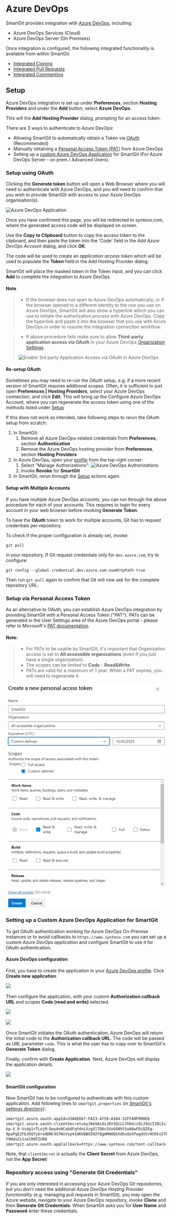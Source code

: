 # Azure DevOps

SmartGit provides integration with [Azure DevOps](https://learn.microsoft.com/en-us/azure/devops), including:
- Azure DevOps Services (Cloud)
- Azure DevOps Server (On Premises)

Once integration is configured, the following integrated functionality is available from within SmartGit:

- [Integrated Cloning](Integrated-Cloning.md)
- [Integrated Pull Requests](Integrated-PullRequests.md)
- [Integrated Commenting](Integrated-PullRequest-Comments.md)

## Setup

Azure DevOps integration is set up under **Preferences**, section **Hosting Providers** and under the **Add** button, select **Azure DevOps**.

This will the **Add Hosting Provider** dialog, prompting for an access token.

There are 3 ways to authenticate to Azure DevOps:
- Allowing SmartGit to automatically obtain a Token via [OAuth](#setup-using-oauth) (Recommended)
- Manually obtaining a [Personal Access Token (PAT)](#setup-via-personal-access-token) from Azure DevOps
- Setting up a [custom Azure DevOps Application](#setting-up-a-custom-azure-devops-application-for-smartgit) for SmartGit (For Azure DevOps Server - on prem / Advanced Users).

### Setup using OAuth

Clicking the **Generate token** button will open a Web Browser where you will need to authenticate with Azure DevOps, and you will need to confirm that you wish to provide SmartGit with access to your Azure DevOps organisation(s).

![Azure DevOps Application](../attachments/53215478/53215480.png)

Once you have confirmed this page, you will be redirected to *syntevo.com*, where the generated access code will be displayed on screen.

Use the **Copy to Clipboard** button to copy the access token to the clipboard, and then paste the token into the 'Code' field in the *Add Azure DevOps Account* dialog, and click **OK**.

The code will be used to create an *application access token* which will be used to populate the **Token** field in the Add Hosting Provider dialog.

SmartGit will place the masked token in the Token input, and you can click **Add** to complete the integration to Azure DevOps.

#### Note
> - If the browser does not open to Azure DevOps automatically, or if the browser opened to a different identity to the one you use on Azure DevOps, SmartGit will also show a hyperlink which you can use to initiate the authorization process with Azure DevOps.
> Copy the hyperlink and paste it into the browser that you use with Azure DevOps in order to resume the integration connection workflow.

> - If above procedure fails make sure to allow **Third-party application access via OAuth** in your Azure DevOps [Organization Settings](https://learn.microsoft.com/en-us/azure/devops/organizations/accounts/change-application-access-policies).
>
> ![Enable 3rd party Application Access via OAuth in Azure DevOps](../attachments/53215478/53215479.png)

#### Re-setup OAuth

Sometimes you may need to re-run the *OAuth* setup, e.g. if a more recent version of SmartGit requires additional scopes. 
Often, it is sufficient to just open **Preferences \| Hosting Providers**, select your Azure DevOps connection, and click **Edit**.
This will bring up the Configure Azure DevOps Account, where you can regenerate the access token using one of the methods listed under [Setup](#setup)

If this does not work as intended, take following steps to rerun the *OAuth* setup from scratch:

1. In SmartGit:
    1. Remove all Azure DevOps-related credentials from **Preferences**, section **Authentication**
    2. Remove the Azure DevOps hosting provider from **Preferences**, section **Hosting Providers**
2. In Azure DevOps, open your [profile](https://aex.dev.azure.com/me?mkt=en-US#) from the top-right corner:
    1. Select "Manage Authorizations":
       ![Azure DevOps Authorizations](../attachments/azure-app-revoke.png)
    2. Invoke **Revoke** for **SmartGit**
3. In SmartGit, rerun through the [Setup](#setup) actions again.

#### Setup with Multiple Accounts

If you have multiple Azure DevOps accounts, you can run through the above procedure for each of your accounts.
This requires to login for every account in your web browser before invoking **Generate Token**.

To have the **OAuth** token to work for multiple accounts, Git has to request credentials per-repository. 

To check if the proper configuration is already set, invoke:

```
git pull
```

in your repository. If Git request credentials only for `dev.azure.com`, try to configure:

```
git config --global credential.dev.azure.com.useHttpPath true
```

Then run `git pull` again to confirm that Git will now ask for the complete repository URL.

### Setup via Personal Access Token

As an alternative to OAuth, you can establish Azure DevOps integration by providing SmartGit with a Personal Access Token ("PAT").
PATs can be generated in the User Settings area of the Azure DevOps portal - please refer to Microsoft's [PAT documentation](https://learn.microsoft.com/en-us/azure/devops/organizations/accounts/use-personal-access-tokens-to-authenticate).

#### Note:
> - For PATs to be usable by SmartGit, it's important that Organization access is set to **All accessible organizations** (even if you just have a single organization).
> - The scopes can be limited to **Code** - **Read&Write**.
> - PATs are valid for a maximum of 1 year. When a PAT expires, you will need to regenerate it.

![Azure DevOps PAT Scopes](../images/Integrations-DevOps-PAT.png)

### Setting up a Custom Azure DevOps Application for SmartGit

To get OAuth authentication working for Azure DevOps On-Premise instances or to avoid callbacks to `https://www.syntevo.com` you can set up a custom *Azure DevOps application* and configure SmartGit to use it for OAuth authentication.

#### Azure DevOps configuration

First, you have to create the application in your [Azure DevOps profile](https://app.vsaex.visualstudio.com/me?mkt=en-US). Click **Create new application**.

![](../attachments/azure-app-overview.png)

Then configure the application, with your custom **Authorization callback URL** and scopes **Code (read and write)** selected.

![](../attachments/azure-app-create-1.png)

![](../attachments/azure-app-create-2.png)

Once SmartGit initiates the OAuth authentication, Azure DevOps will return the initial code to the **Authorization callback URL**. The code will be passed as URL parameter `code`. This is what the user has to copy over to SmartGit's **Generate Token** dialog.

Finally, confirm with **Create Application**. Next, Azure DevOps will display the application details.

![](../attachments/azure-app-details.png)

#### SmartGit configuration

Now SmartGit has to be configured to authenticate with this custom application. Add following lines to `smartgit.properties` (in [SmartGit's settings directory](../Installation/Installation-and-Files.md#default-path-of-smartgits-settings-directory)):

```
smartgit.azure.oauth.appId=33A0E667-FA23-4759-A184-32FFA0F090E6
smartgit.azure.oauth.clientSecret=eyJ0eXAiOiJKV1QiLCJhbGciOiJSUzI1NiIsIng1dCI6Im9PdmN6NU1fN3AtSGpJS2xGWHo5M3VfVjBabyJ9.eyJjaWQiOiIzM2EwZTY2Ny1mYTIzLTQ3NTktYTE4NC0zMmZmYTBmMDkwZTYiLCJjc2kiOiJkNDAwYzIxYy02ODZiLTQ5NTctODg4Zi1kMTI5ZmY3MTc4ZWMiLCJuYW1laWQiOiJlMDY1YmIyYi0wMjc4LTYwMWMtOTc4Ny0zMGI2NGY0ZWI2MDMiLCJpc3MiOiJhcHAudnN0b2tlbi52aXN1YWxzdHVkaW8uY29tIiwiYXVkIjoiYXBwLnZzdG9rZW4udmlzdWFsc3R1ZGlvLmNvbSIsIm5iZiI6MTY1MTgzMTY1OCwiZXhwIjoxODA5NTk4MDU4fQ.jCcLR77IZtl56KS9KS39hrtHPm4d4HtUyCu_Xv4c9V1zNSuXMRTL49TP02OHoP6aXqtq7PWhKxEMBXTYdGMCPBMXoxLBPwEJTW7wCWTQH9AFHikZnpeqBjYwO18a7vg7u69Hm-kp-X_0-Vsdg1rTLojM-DwyAn0Ceb8FqYdnLXzgXl7D6c5Ux6GNVt5oA8wFDiQIEq-9paPgE2FbJKQ7yUroODNC4G7WzVsp41UKU8BOIN2YQgmMA8QSXdhxQsHfwgdVSrHCKkiGTBznJCXhmZkKkUkJ9QikXQ8s3FHBDormbJtT_m3Yx8fn24Vrm0_b7WV-Y9HdoZi1selRHTZU9Q
smartgit.azure.oauth.appCallback=https://www.syntevo.com/test-callback
```

Note, that `clientSecret` is actually the **Client Secret** from Azure DevOps, not the **App Secret**!

### Repository access using "Generate Git Credentials"

If you are only interested in accessing your Azure DevOps Git repositories, but you don't need the additional *Azure DevOps Hosting Provider functionality* (e.g. managing pull requests in SmartGit), you may open the Azure website, navigate to your Azure DevOps repository, invoke **Clone** and then **Generate Git Credentials**. When SmartGit asks you for **User Name** and **Password** enter these credentials.
